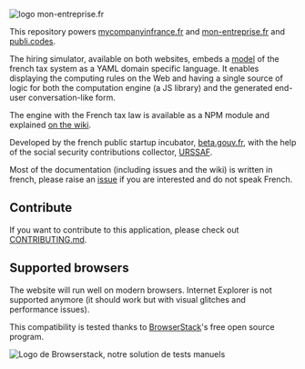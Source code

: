 ![logo mon-entreprise.fr](https://mon-entreprise.fr/images/logo.svg)

This repository powers [mycompanyinfrance.fr](https://mycompanyinfrance.fr) and [mon-entreprise.fr](https://mon-entreprise.fr) and [publi.codes](https://publi.codes).

The hiring simulator, available on both websites, embeds a [model](https://github.com/betagouv/mon-entreprise/blob/master/publicode/base.yaml) of the french tax system as a YAML domain specific language. It enables displaying the computing rules on the Web and having a single source of logic for both the computation engine (a JS library) and the generated end-user conversation-like form.

The engine with the French tax law is available as a NPM module and explained [on the wiki](https://github.com/betagouv/mon-entreprise/wiki/Librairie-de-calcul).

Developed by the french public startup incubator, [beta.gouv.fr](https://beta.gouv.fr/), with the help of the social security contributions collector, [URSSAF](www.urssaf.fr).

Most of the documentation (including issues and the wiki) is written in french, please raise an [issue](https://github.com/betagouv/mon-entreprise/issues/new) if you are interested and do not speak French.

## Contribute

If you want to contribute to this application, please check out [CONTRIBUTING.md](./CONTRIBUTING.md).

## Supported browsers

The website will run well on modern browsers. Internet Explorer is not supported anymore (it should work but with visual glitches and performance issues).

This compatibility is tested thanks to [BrowserStack](http://browserstack.com/)'s free open source program.

![Logo de Browserstack, notre solution de tests manuels](https://i.imgur.com/dQwLjXA.png)
